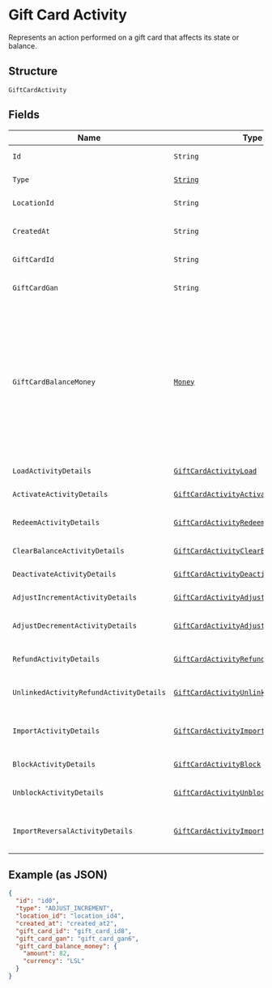 
# Gift Card Activity

Represents an action performed on a gift card that affects its state or balance.

## Structure

`GiftCardActivity`

## Fields

| Name | Type | Tags | Description | Getter |
|  --- | --- | --- | --- | --- |
| `Id` | `String` | Optional | The unique ID of the gift card activity. | String getId() |
| `Type` | [`String`](/doc/models/gift-card-activity-type.md) | Required | Indicates the gift card activity type. | String getType() |
| `LocationId` | `String` | Required | The ID of the location at which the activity occurred. | String getLocationId() |
| `CreatedAt` | `String` | Optional | The timestamp when the gift card activity was created, in RFC 3339 format. | String getCreatedAt() |
| `GiftCardId` | `String` | Optional | The gift card ID. The ID is not required if a GAN is present. | String getGiftCardId() |
| `GiftCardGan` | `String` | Optional | The gift card GAN. The GAN is not required if `gift_card_id` is present. | String getGiftCardGan() |
| `GiftCardBalanceMoney` | [`Money`](/doc/models/money.md) | Optional | Represents an amount of money. `Money` fields can be signed or unsigned.<br>Fields that do not explicitly define whether they are signed or unsigned are<br>considered unsigned and can only hold positive amounts. For signed fields, the<br>sign of the value indicates the purpose of the money transfer. See<br>[Working with Monetary Amounts](https://developer.squareup.com/docs/build-basics/working-with-monetary-amounts)<br>for more information. | Money getGiftCardBalanceMoney() |
| `LoadActivityDetails` | [`GiftCardActivityLoad`](/doc/models/gift-card-activity-load.md) | Optional | Present only when `GiftCardActivityType` is LOAD. | GiftCardActivityLoad getLoadActivityDetails() |
| `ActivateActivityDetails` | [`GiftCardActivityActivate`](/doc/models/gift-card-activity-activate.md) | Optional | Describes a gift card activity of the ACTIVATE type. | GiftCardActivityActivate getActivateActivityDetails() |
| `RedeemActivityDetails` | [`GiftCardActivityRedeem`](/doc/models/gift-card-activity-redeem.md) | Optional | Present only when `GiftCardActivityType` is REDEEM. | GiftCardActivityRedeem getRedeemActivityDetails() |
| `ClearBalanceActivityDetails` | [`GiftCardActivityClearBalance`](/doc/models/gift-card-activity-clear-balance.md) | Optional | Describes a gift card activity of the CLEAR_BALANCE type. | GiftCardActivityClearBalance getClearBalanceActivityDetails() |
| `DeactivateActivityDetails` | [`GiftCardActivityDeactivate`](/doc/models/gift-card-activity-deactivate.md) | Optional | Describes a gift card activity of the DEACTIVATE type. | GiftCardActivityDeactivate getDeactivateActivityDetails() |
| `AdjustIncrementActivityDetails` | [`GiftCardActivityAdjustIncrement`](/doc/models/gift-card-activity-adjust-increment.md) | Optional | Describes a gift card activity of the ADJUST_INCREMENT type. | GiftCardActivityAdjustIncrement getAdjustIncrementActivityDetails() |
| `AdjustDecrementActivityDetails` | [`GiftCardActivityAdjustDecrement`](/doc/models/gift-card-activity-adjust-decrement.md) | Optional | Describes a gift card activity of the ADJUST_DECREMENT type. | GiftCardActivityAdjustDecrement getAdjustDecrementActivityDetails() |
| `RefundActivityDetails` | [`GiftCardActivityRefund`](/doc/models/gift-card-activity-refund.md) | Optional | Present only when `GiftCardActivityType` is REFUND. | GiftCardActivityRefund getRefundActivityDetails() |
| `UnlinkedActivityRefundActivityDetails` | [`GiftCardActivityUnlinkedActivityRefund`](/doc/models/gift-card-activity-unlinked-activity-refund.md) | Optional | Present only when `GiftCardActivityType` is UNLINKED_ACTIVITY_REFUND. | GiftCardActivityUnlinkedActivityRefund getUnlinkedActivityRefundActivityDetails() |
| `ImportActivityDetails` | [`GiftCardActivityImport`](/doc/models/gift-card-activity-import.md) | Optional | Describes a gift card activity of the IMPORT type and the `GiftCardGANSource` is OTHER<br>(a third-party gift card). | GiftCardActivityImport getImportActivityDetails() |
| `BlockActivityDetails` | [`GiftCardActivityBlock`](/doc/models/gift-card-activity-block.md) | Optional | Describes a gift card activity of the BLOCK type. | GiftCardActivityBlock getBlockActivityDetails() |
| `UnblockActivityDetails` | [`GiftCardActivityUnblock`](/doc/models/gift-card-activity-unblock.md) | Optional | Present only when `GiftCardActivityType` is UNBLOCK. | GiftCardActivityUnblock getUnblockActivityDetails() |
| `ImportReversalActivityDetails` | [`GiftCardActivityImportReversal`](/doc/models/gift-card-activity-import-reversal.md) | Optional | Present only when GiftCardActivityType is IMPORT_REVERSAL and GiftCardGANSource is OTHER | GiftCardActivityImportReversal getImportReversalActivityDetails() |

## Example (as JSON)

```json
{
  "id": "id0",
  "type": "ADJUST_INCREMENT",
  "location_id": "location_id4",
  "created_at": "created_at2",
  "gift_card_id": "gift_card_id8",
  "gift_card_gan": "gift_card_gan6",
  "gift_card_balance_money": {
    "amount": 82,
    "currency": "LSL"
  }
}
```

